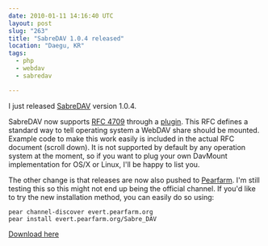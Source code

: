 ```yaml
---
date: 2010-01-11 14:16:40 UTC
layout: post
slug: "263"
title: "SabreDAV 1.0.4 released"
location: "Daegu, KR"
tags:
  - php
  - webdav
  - sabredav

---
```

<p>I just released <a href="http://sabre.io/">SabreDAV</a> version 1.0.4.</p>

<p>SabreDAV now supports <a href="http://greenbytes.de/tech/webdav/rfc4709.html">RFC 4709</a> through a <a href="http://sabre.io/dav/davmount/">plugin</a>. This RFC defines a standard way to tell operating system a WebDAV share should be mounted. Example code to make this work easily is included in the actual RFC document (scroll down). It is not supported by default by any operation system at the moment, so if you want to plug your own DavMount implementation for OS/X or Linux, I'll be happy to list you.</p>

<p>The other change is that releases are now also pushed to <a href="http://pearfarm.org/evert/Sabre_DAV">Pearfarm</a>. I'm still testing this so this might not end up being the official channel. If you'd like to try the new installation method, you can easily do so using:</p>

    pear channel-discover evert.pearfarm.org
    pear install evert.pearfarm.org/Sabre_DAV

<p><a href="https://github.com/fruux/sabre-dav/releases/">Download here</a></p>
